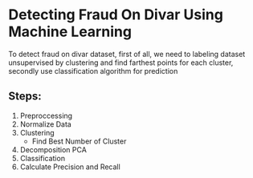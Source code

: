 # Detecting Fraud On Divar Using Machine Learning
To detect fraud on divar dataset, first of all, we need to labeling dataset unsupervised by clustering and find farthest points for each cluster, secondly use classification algorithm for prediction
## Steps:
1. Preproccessing
2. Normalize Data
3. Clustering
   * Find Best Number of Cluster
4. Decomposition PCA
5. Classification
6. Calculate Precision and Recall
